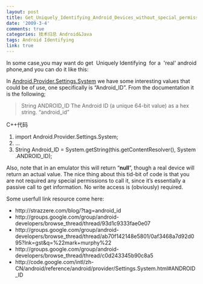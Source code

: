 ```yaml
---
layout: post
title: Get_Uniquely_Identifying_Android_Devices_without_special_permissions.
date: '2009-3-4'
comments: true
categories: 技术归总 Android&Java
tags: Android Identifying
link: true
---
```

<p>In some case,you may want do get&nbsp; Uniquely Identifying&nbsp; for a&nbsp; 'real' android phone,and you can do it like this:</p>
<p>In <a href="http://code.google.com/android/reference/android/provider/Settings.System.html">Android.Provider.Settings.System</a> we have some interesting values that could be of use, one specifically is &ldquo;Android_ID&rdquo;. From the documentation it is the following;</p>
<blockquote>
<p>String   	ANDROID_ID   	The Android ID (a unique 64-bit value) as a hex string.   	&ldquo;android_id&rdquo;</p>
</blockquote>
<p>
<div class="codeText">
<div class="codeHead">C++代码</div>
<ol start="1" class="dp-cpp">
    <li class="alt"><span><span>import&nbsp;Android.Provider.Settings.System;&nbsp;&nbsp;</span></span></li>
    <li class=""><span>...&nbsp;&nbsp;</span></li>
    <li class="alt"><span>String&nbsp;Android_ID&nbsp;=&nbsp;System.getString(<span class="keyword">this</span><span>.getContentResolver(),&nbsp;System.ANDROID_ID);&nbsp;&nbsp;</span></span></li>
</ol>
</div>
Also, note that in an emulator this will return &ldquo;<strong>null</strong>&rdquo;, though a real device will return an actual value. The nice thing about this tid-bit of code is that you are not required any special permissions to call it, since it&rsquo;s essentially a passive call to get information. No write access is (obviously) required.</p>
<p>Some userfull link resource come here:</p>
<ul>
    <li>http://strazzere.com/blog/?tag=android_id</li>
    <li>http://groups.google.com/group/android-developers/browse_thread/thread/93d1c9333fae0e07</li>
    <li>http://groups.google.com/group/android-developers/browse_thread/thread/ab70f142148e5801/0af3468a7d92d095?lnk=gst&amp;q=%22mark+murphy%22</li>
    <li>http://groups.google.com/group/android-developers/browse_thread/thread/c0d243345b90c8a5</li>
    <li>http://code.google.com/intl/zh-CN/android/reference/android/provider/Settings.System.html#ANDROID_ID</li>
</ul>
<p>&nbsp;</p>
